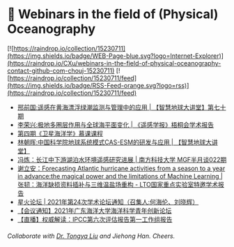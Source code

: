 # 🌊 Webinars in the field of (Physical) Oceanography

[![https://raindrop.io/collection/15230711](https://img.shields.io/badge/WEB-Page-blue.svg?logo=Internet-Explorer)](https://raindrop.io/CXu/webinars-in-the-field-of-physical-oceanography-contact-github-com-chouj-15230711) [![https://raindrop.io/collection/15230711/feed](https://img.shields.io/badge/RSS-Feed-orange.svg?logo=rss)](https://raindrop.io/collection/15230711/feed)

<!-- BLOG-POST-LIST:START -->
- [邢前国:遥感在黄海漂浮绿潮监测与管理中的应用 | 【智慧地球大讲堂】第七十期](https://mp.weixin.qq.com/s/t74SRSLPtOvDbTP7kMRPyA)
- [李荣兴:极地多圈层作用与全球海平面变化 | 《遥感学报》梧桐会学术报告](https://mp.weixin.qq.com/s/gQsZoFGl41E4gHLA3kG_NQ)
- [第四期《卫星海洋学》慕课课程](https://mp.weixin.qq.com/s/LkkuwXXhNPLOq9HmJ9sdXw)
- [林朝晖:中国科学院地球系统模式CAS-ESM的研发与应用 | 【智慧地球大讲堂】](https://mp.weixin.qq.com/s/4HAL_1hISUZ5Y_iHAzHDuA)
- [冯炼：长江中下游湖泊水环境遥感研究进展 | 南方科技大学 MGF半月谈022期](https://mp.weixin.qq.com/s/hKvOgh1vQk3VMwVLoCezpg)
- [谢立安：Forecasting Atlantic hurricane activities from a season to a year in advance:the magical power and the limitations of Machine Learning | 张韧：海洋缺损资料插补与三维温盐场重构 - LTO国家重点实验室特邀学术报告](https://mp.weixin.qq.com/s/a51LkEvn4TuRRciXuywioQ)
- [星火论坛 | 2021年第24次学术论坛通知（召集人:何海伦、刘晓辉）](https://mp.weixin.qq.com/s/rjz9BC4GzLn1sGHlZs0z6Q)
- [【会议通知】2021年广东海洋大学海洋科学青年创新论坛](https://mp.weixin.qq.com/s/CZNlRbDt7MzuzE59_WDQdQ)
- [【直播】权威解读：IPCC第六次评估报告第一工作组报告](https://mp.weixin.qq.com/s/N0k9zqFlUUW6uuoH6VwRtw)
<!-- BLOG-POST-LIST:END -->

###### Collaborate with [Dr. Tongya Liu](https://liutongya.github.io/) and Jiehong Han. Cheers.
